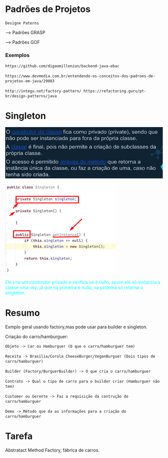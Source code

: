 # Padrões de Projetos

    Designe Paterns

--> Padrões GRASP

--> Padrões GOF

### Exemplos

    https://github.com/digaomilleniun/backend-java-ebac 
    
    https://www.devmedia.com.br/entendendo-os-conceitos-dos-padroes-de-projetos-em-java/29083 
    
    http://integu.net/factory-pattern/ https://refactoring.guru/pt-br/design-patterns/java


# Singleton

![alt text](image.png)

![alt text](image-1.png)


<span style="color:cyan">Ele cria um construtor privado e verifica se é nullo, assim ele só instancia a classe uma vez, já que na primeira é nullo, na próxima só retorna o singleton.</span>

# Resumo

Exmplo geral usando factory,mas pode usar para builder e singleton.

Criação do carro/hamburguer:

    Objeto -> Car ou Hamburguer (O que o carro/hamburguer tem)

    Receita -> Brasilia/Corola CheeseBurger/VeganBurguer (Dois tipos de carro/hamburguer)
    
    Builder (Factory/BurguerBuilder) -> O que cria o carro/hamburguer
    
    Contrato -> Qual o tipo de carro para o builder criar (Hamburguer não tem)
    
    Customer ou Gerente -> Faz a requisição da contrução do carro/hamburguer
    
    Demo -> Método que da as informações para a criação do carro/hamburguer

# Tarefa

Abstratact Method Factory, fábrica de carros.